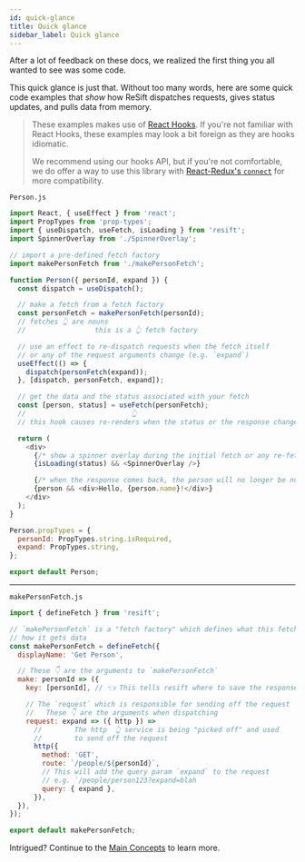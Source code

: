 ```yaml
---
id: quick-glance
title: Quick glance
sidebar_label: Quick glance
---
```


After a lot of feedback on these docs, we realized the first thing you all wanted to see was some code.

This quick glance is just that. Without too many words, here are some quick code examples that _show_ how ReSift dispatches requests, gives status updates, and pulls data from memory.

> These examples makes use of [React Hooks](https://reactjs.org/docs/hooks-intro.html). If you're not familiar with React Hooks, these examples may look a bit foreign as they are hooks idiomatic.
>
> We recommend using our hooks API, but if you're not comfortable, we do offer a way to use this library with [React-Redux's `connect`](../TODO.md) for more compatibility.

`Person.js`

```js
import React, { useEffect } from 'react';
import PropTypes from 'prop-types';
import { useDispatch, useFetch, isLoading } from 'resift';
import SpinnerOverlay from './SpinnerOverlay';

// import a pre-defined fetch factory
import makePersonFetch from './makePersonFetch';

function Person({ personId, expand }) {
  const dispatch = useDispatch();

  // make a fetch from a fetch factory
  const personFetch = makePersonFetch(personId);
  // fetches 👆 are nouns
  //                 this is a 👆 fetch factory

  // use an effect to re-dispatch requests when the fetch itself
  // or any of the request arguments change (e.g. `expand`)
  useEffect(() => {
    dispatch(personFetch(expand));
  }, [dispatch, personFetch, expand]);

  // get the data and the status associated with your fetch
  const [person, status] = useFetch(personFetch);
  //                          👆
  // this hook causes re-renders when the status or the response changes

  return (
    <div>
      {/* show a spinner overlay during the initial fetch or any re-fetches */}
      {isLoading(status) && <SpinnerOverlay />}

      {/* when the response comes back, the person will no longer be null */}
      {person && <div>Hello, {person.name}!</div>}
    </div>
  );
}

Person.propTypes = {
  personId: PropTypes.string.isRequired,
  expand: PropTypes.string,
};

export default Person;
```

---

`makePersonFetch.js`

```js
import { defineFetch } from 'resift';

// `makePersonFetch` is a "fetch factory" which defines what this fetch does and
// how it gets data
const makePersonFetch = defineFetch({
  displayName: 'Get Person',

  // These 👇 are the arguments to `makePersonFetch`
  make: personId => ({
    key: [personId], // 👈 This tells resift where to save the response

    // The `request` which is responsible for sending off the request
    //   These 👇 are the arguments when dispatching
    request: expand => ({ http }) =>
      //        The http  👆 service is being "picked off" and used
      //        to send off the request
      http({
        method: 'GET',
        route: `/people/${personId}`,
        // This will add the query param `expand` to the request
        // e.g. `/people/person123?expand=blah
        query: { expand },
      }),
  }),
});

export default makePersonFetch;
```

Intrigued? Continue to the [Main Concepts]() to learn more.
